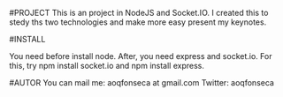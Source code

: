 #PROJECT
This is an project in NodeJS and Socket.IO. I created this to stedy ths two technologies and make more easy present my keynotes.

#INSTALL

You need before install node.
After, you need express and socket.io. For this, try npm install socket.io and npm install express.

#AUTOR
You can mail me: aoqfonseca at gmail.com
Twitter: aoqfonseca

